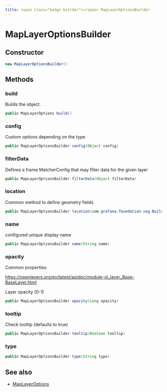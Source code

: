 ```yaml
---
title: <span class="badge builder"></span> MapLayerOptionsBuilder
---
```

# <span class="badge builder"></span> MapLayerOptionsBuilder

## Constructor

```java
new MapLayerOptionsBuilder()
```
## Methods

### <span class="badge object-method"></span> build

Builds the object.

```java
public MapLayerOptions build()
```

### <span class="badge object-method"></span> config

Custom options depending on the type

```java
public MapLayerOptionsBuilder config(Object config)
```

### <span class="badge object-method"></span> filterData

Defines a frame MatcherConfig that may filter data for the given layer

```java
public MapLayerOptionsBuilder filterData(Object filterData)
```

### <span class="badge object-method"></span> location

Common method to define geometry fields

```java
public MapLayerOptionsBuilder location(com.grafana.foundation.cog.Builder<FrameGeometrySource> location)
```

### <span class="badge object-method"></span> name

configured unique display name

```java
public MapLayerOptionsBuilder name(String name)
```

### <span class="badge object-method"></span> opacity

Common properties:

https://openlayers.org/en/latest/apidoc/module-ol_layer_Base-BaseLayer.html

Layer opacity (0-1)

```java
public MapLayerOptionsBuilder opacity(Long opacity)
```

### <span class="badge object-method"></span> tooltip

Check tooltip (defaults to true)

```java
public MapLayerOptionsBuilder tooltip(Boolean tooltip)
```

### <span class="badge object-method"></span> type

```java
public MapLayerOptionsBuilder type(String type)
```

## See also

 * <span class="badge object-type-class"></span> [MapLayerOptions](./object-MapLayerOptions.md)
